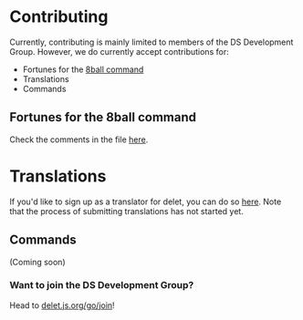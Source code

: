 # Contributing
Currently, contributing is mainly limited to members of the DS Development Group. However, we do currently accept contributions for:
- Fortunes for the [8ball command](https://github.com/DS-Development/delet/blob/master/commands/Fun/8ball.js)
- Translations
- Commands

## Fortunes for the 8ball command
Check the comments in the file [here](https://github.com/DS-Development/delet/blob/master/commands/Fun/8ball.js).

# Translations
If you'd like to sign up as a translator for delet, you can do so [here](https://delet.js.org/go/translate). Note that the process of submitting translations has not started yet.

## Commands
(Coming soon)

### Want to join the DS Development Group?
Head to [delet.js.org/go/join](https://delet.js.org/go/join)!
